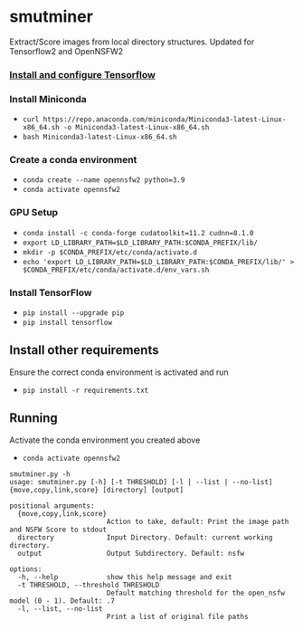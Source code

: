 # smutminer

Extract/Score images from local directory structures. Updated for Tensorflow2 and OpenNSFW2

### [Install and configure Tensorflow](https://www.tensorflow.org/install/pip#ubuntu_1804_cuda_101)

### Install Miniconda
- `curl https://repo.anaconda.com/miniconda/Miniconda3-latest-Linux-x86_64.sh -o Miniconda3-latest-Linux-x86_64.sh`
- `bash Miniconda3-latest-Linux-x86_64.sh`

### Create a conda environment

- `conda create --name opennsfw2 python=3.9`
- `conda activate opennsfw2`

### GPU Setup

- `conda install -c conda-forge cudatoolkit=11.2 cudnn=8.1.0`
- `export LD_LIBRARY_PATH=$LD_LIBRARY_PATH:$CONDA_PREFIX/lib/`
- `mkdir -p $CONDA_PREFIX/etc/conda/activate.d`
- `echo 'export LD_LIBRARY_PATH=$LD_LIBRARY_PATH:$CONDA_PREFIX/lib/' > $CONDA_PREFIX/etc/conda/activate.d/env_vars.sh`

### Install TensorFlow

- `pip install --upgrade pip`
- `pip install tensorflow`

## Install other requirements

Ensure the correct conda environment is activated and run

- `pip install -r requirements.txt`

## Running

Activate the conda environment you created above

- `conda activate opennsfw2`

```
smutminer.py -h
usage: smutminer.py [-h] [-t THRESHOLD] [-l | --list | --no-list] {move,copy,link,score} [directory] [output]

positional arguments:
  {move,copy,link,score}
                        Action to take, default: Print the image path and NSFW Score to stdout
  directory             Input Directory. Default: current working directory.
  output                Output Subdirectory. Default: nsfw

options:
  -h, --help            show this help message and exit
  -t THRESHOLD, --threshold THRESHOLD
                        Default matching threshold for the open_nsfw model (0 - 1). Default: .7
  -l, --list, --no-list
                        Print a list of original file paths
```
